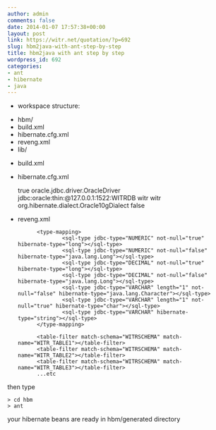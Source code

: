 ```yaml
---
author: admin
comments: false
date: 2014-01-07 17:57:38+00:00
layout: post
link: https://witr.net/quotation/?p=692
slug: hbm2java-with-ant-step-by-step
title: hbm2java with ant step by step
wordpress_id: 692
categories:
- ant
- hibernate
- java
---
```



- workspace structure:
+ hbm/
+ build.xml
+ hibernate.cfg.xml
+ reveng.xml
+ lib/

- build.xml

    
    
    <project basedir="." name="hbm">
    
    <path id="toolslib">
     <path location="lib/hibernate-tools-3.4.0.CR2.jar"></path>
    
     <path location="lib/freemarker.jar"></path>
     <path location="lib/ojdbc14-10.2.0.1.0.jar"></path>
     <path location="lib/commons-logging-1.0.4.jar"></path>
     <path location="lib/dom4j-1.6.1.jar"></path>
     <path location="lib/slf4j-api-1.6.1.jar"></path>
     <path location="/home/jboss/.m2/repository/org/hibernate/hibernate-core/3.5.4-Final/hibernate-core-3.5.4-Final.jar"></path>
     <path location="/home/jboss/.m2/repository/org/hibernate/hibernate-validator-legacy/4.0.2.GA/hibernate-validator-legacy-4.0.2.GA.jar"></path>
     <path location="/home/jboss/.m2/repository/org/hibernate/hibernate-entitymanager/3.5.5-Final/hibernate-entitymanager-3.5.5-Final.jar"></path>
     <path location="/home/jboss/.m2/repository/org/hibernate/hibernate-envers/3.5.4-Final/hibernate-envers-3.5.4-Final.jar"></path>
     <path location="/home/jboss/.m2/repository/org/hibernate/hibernate-jpamodelgen/1.0.0.Final/hibernate-jpamodelgen-1.0.0.Final.jar"></path>
     
     <path location="/home/jboss/.m2/repository/org/hibernate/javax/persistence/hibernate-jpa-2.0-api/1.0.0.Final/hibernate-jpa-2.0-api-1.0.0.Final.jar"></path>
     <path location="/home/jboss/.m2/repository/org/hibernate/hibernate-validator/4.0.2.GA/hibernate-validator-4.0.2.GA.jar"></path>
     <path location="/home/jboss/.m2/repository/org/hibernate/hibernate-commons-annotations/3.2.0.Final/hibernate-commons-annotations-3.2.0.Final.jar"></path>
     <path location="/home/jboss/.m2/repository/org/hibernate/hibernate-annotations/3.5.5-Final/hibernate-annotations-3.5.5-Final.jar"></path>
     <path location="/home/jboss/.m2/repository/com/ginerativ/envers/hibernate-envers/1.1.0.GA.ginerativ/hibernate-envers-1.1.0.GA.ginerativ.jar"></path>
    
     <path location="/home/jboss/.m2/repository/cglib/cglib/2.2/cglib-2.2.jar"></path>
     <path location="/home/jboss/.m2/repository/asm/asm/3.1/asm-3.1.jar"></path>
     <path location="/home/jboss/.m2/repository/commons-collections/commons-collections/3.2.1/commons-collections-3.2.1.jar"></path>
    </path>
    
    <taskdef classname="org.hibernate.tool.ant.HibernateToolTask" classpathref="toolslib" name="hibernatetool"></taskdef>
    
    
    <hibernatetool destdir="generated">
     <classpath>
      <path location="classes"></path>
     </classpath>
    
     <jdbcconfiguration revengfile="reveng.xml" packagename="net.witr.hbm2java.demo" configurationfile="hibernate.cfg.xml"></jdbcconfiguration>
     <hbm2java ejb3="true"></hbm2java>
    </hibernatetool>
    
    </project>
    



- hibernate.cfg.xml

    
    
    
    
    <hibernate-configuration>
      <session-factory name="WitrSessionFactory">
            <property name="bytecode.use_reflection_optimizer">true</property>
            <property name="connection.driver_class">oracle.jdbc.driver.OracleDriver</property>
            <property name="connection.url">jdbc:oracle:thin:@127.0.0.1:1522:WITRDB</property>
            <property name="connection.username">witr</property>
            <property name="connection.password">witr</property>
            <property name="dialect">org.hibernate.dialect.Oracle10gDialect</property>
            <property name="show_sql">false</property>
     </session-factory>
    </hibernate-configuration>
    



- reveng.xml

    
    
    
    
    
    <hibernate-reverse-engineering>
    
            <type-mapping>
                    <sql-type jdbc-type="NUMERIC" not-null="true" hibernate-type="long"></sql-type>
                    <sql-type jdbc-type="NUMERIC" not-null="false" hibernate-type="java.lang.Long"></sql-type>
                    <sql-type jdbc-type="DECIMAL" not-null="true" hibernate-type="long"></sql-type>
                    <sql-type jdbc-type="DECIMAL" not-null="false" hibernate-type="java.lang.Long"></sql-type>
                    <sql-type jdbc-type="VARCHAR" length="1" not-null="false" hibernate-type="java.lang.Character"></sql-type>
                    <sql-type jdbc-type="VARCHAR" length="1" not-null="true" hibernate-type="char"></sql-type>
                    <sql-type jdbc-type="VARCHAR" hibernate-type="string"></sql-type>
            </type-mapping>
    
            <table-filter match-schema="WITRSCHEMA" match-name="WITR_TABLE1"></table-filter>
            <table-filter match-schema="WITRSCHEMA" match-name="WITR_TABLE2"></table-filter>
            <table-filter match-schema="WITRSCHEMA" match-name="WITR_TABLE3"></table-filter>
            ...etc
    
    </hibernate-reverse-engineering>
    



then type

    
    
    > cd hbm
    > ant
    



your hibernate beans are ready in hbm/generated directory

